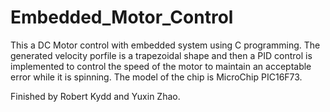 # Embedded_Motor_Control

This a DC Motor control with embedded system using C programming. The generated velocity porfile is a trapezoidal shape and then a PID control is implemented to control the speed of the motor to maintain an acceptable error while it is spinning.
The model of the chip is MicroChip PIC16F73.

Finished by Robert Kydd and Yuxin Zhao.
